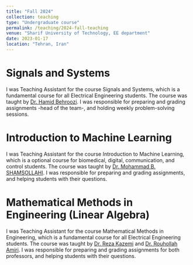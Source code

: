 ```yaml
---
title: "Fall 2024"
collection: teaching
type: "Undergraduate course"
permalink: /teaching/2024-fall-teaching
venue: "Sharif University of Technology, EE department"
date: 2023-01-17
location: "Tehran, Iran"
---
```


# Signals and Systems

I was Teaching Assistant for the course Signals and Systems, which is a fundamental course for all Electrical Engineering students. The course was taught by [Dr. Hamid Behroozi](https://scholar.google.com/citations?user=LKO-LisAAAAJ&hl=en). I was responsible for preparing and grading assignments -head of the team-, and holding weekly problem-solving sessions.

# Introduction to Machine Learning

I was Teaching Assistant for the course Introduction to Machine Learning, which is a optional course for biomedical, digital, communication, and control students. The course was taught by [Dr. Mohammad B. SHAMSOLLAHI](https://scholar.google.com/citations?user=OgiLEksAAAAJ&hl=en). I was responsible for preparing and grading assignments, and helping students with their questions.

# Mathematical Methods in Engineering (Linear Algebra)

I was Teaching Assistant for the course Mathematical Methods in Engineering, which is a fundamental course for all Electrical Engineering students. The course was taught by [Dr. Reza Kazemi](https://scholar.google.com/citations?user=wKorgK4AAAAJ&hl=en) and [Dr. Rouhollah Amiri](https://scholar.google.com/citations?user=sOUZ3cUAAAAJ&hl=en). I was responsible for preparing and grading assignments for both professors, and helping students with their questions.
